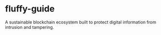 # fluffy-guide
A sustainable blockchain ecosystem built to protect digital information from intrusion and tampering.
